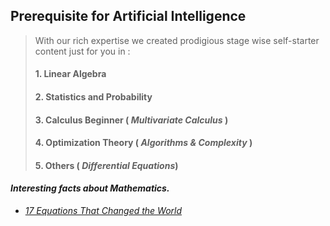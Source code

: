 
## Prerequisite for Artificial Intelligence
 

> With our rich expertise we created prodigious stage wise self-starter content just for you in :
>
>
> #### 1. Linear Algebra
> #### 2. Statistics and Probability
> #### 3. Calculus Beginner ( *Multivariate Calculus* ) 
> #### 4. Optimization Theory ( *Algorithms & Complexity* )
> #### 5. Others ( *Differential Equations*)
> 

#### *Interesting facts about Mathematics.*
- *[17 Equations That Changed the World](https://medium.com/however-mathematics/17-equations-that-changed-the-world-a043a8c24022)*